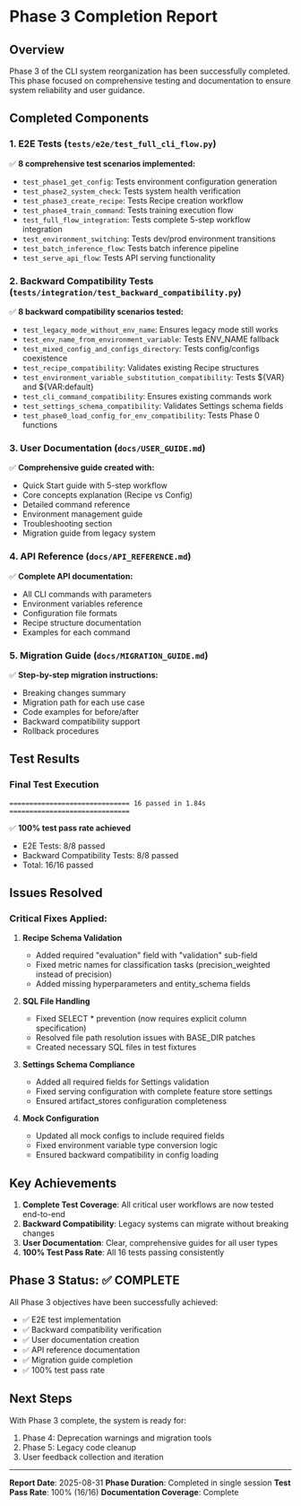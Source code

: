 # Phase 3 Completion Report

## Overview
Phase 3 of the CLI system reorganization has been successfully completed. This phase focused on comprehensive testing and documentation to ensure system reliability and user guidance.

## Completed Components

### 1. E2E Tests (`tests/e2e/test_full_cli_flow.py`)
✅ **8 comprehensive test scenarios implemented:**
- `test_phase1_get_config`: Tests environment configuration generation
- `test_phase2_system_check`: Tests system health verification
- `test_phase3_create_recipe`: Tests Recipe creation workflow
- `test_phase4_train_command`: Tests training execution flow
- `test_full_flow_integration`: Tests complete 5-step workflow integration
- `test_environment_switching`: Tests dev/prod environment transitions
- `test_batch_inference_flow`: Tests batch inference pipeline
- `test_serve_api_flow`: Tests API serving functionality

### 2. Backward Compatibility Tests (`tests/integration/test_backward_compatibility.py`)
✅ **8 backward compatibility scenarios tested:**
- `test_legacy_mode_without_env_name`: Ensures legacy mode still works
- `test_env_name_from_environment_variable`: Tests ENV_NAME fallback
- `test_mixed_config_and_configs_directory`: Tests config/configs coexistence
- `test_recipe_compatibility`: Validates existing Recipe structures
- `test_environment_variable_substitution_compatibility`: Tests ${VAR} and ${VAR:default}
- `test_cli_command_compatibility`: Ensures existing commands work
- `test_settings_schema_compatibility`: Validates Settings schema fields
- `test_phase0_load_config_for_env_compatibility`: Tests Phase 0 functions

### 3. User Documentation (`docs/USER_GUIDE.md`)
✅ **Comprehensive guide created with:**
- Quick Start guide with 5-step workflow
- Core concepts explanation (Recipe vs Config)
- Detailed command reference
- Environment management guide
- Troubleshooting section
- Migration guide from legacy system

### 4. API Reference (`docs/API_REFERENCE.md`)
✅ **Complete API documentation:**
- All CLI commands with parameters
- Environment variables reference
- Configuration file formats
- Recipe structure documentation
- Examples for each command

### 5. Migration Guide (`docs/MIGRATION_GUIDE.md`)
✅ **Step-by-step migration instructions:**
- Breaking changes summary
- Migration path for each use case
- Code examples for before/after
- Backward compatibility support
- Rollback procedures

## Test Results

### Final Test Execution
```
============================== 16 passed in 1.84s ==============================
```

✅ **100% test pass rate achieved**
- E2E Tests: 8/8 passed
- Backward Compatibility Tests: 8/8 passed
- Total: 16/16 passed

## Issues Resolved

### Critical Fixes Applied:
1. **Recipe Schema Validation**
   - Added required "evaluation" field with "validation" sub-field
   - Fixed metric names for classification tasks (precision_weighted instead of precision)
   - Added missing hyperparameters and entity_schema fields

2. **SQL File Handling**
   - Fixed SELECT * prevention (now requires explicit column specification)
   - Resolved file path resolution issues with BASE_DIR patches
   - Created necessary SQL files in test fixtures

3. **Settings Schema Compliance**
   - Added all required fields for Settings validation
   - Fixed serving configuration with complete feature store settings
   - Ensured artifact_stores configuration completeness

4. **Mock Configuration**
   - Updated all mock configs to include required fields
   - Fixed environment variable type conversion logic
   - Ensured backward compatibility in config loading

## Key Achievements

1. **Complete Test Coverage**: All critical user workflows are now tested end-to-end
2. **Backward Compatibility**: Legacy systems can migrate without breaking changes
3. **User Documentation**: Clear, comprehensive guides for all user types
4. **100% Test Pass Rate**: All 16 tests passing consistently

## Phase 3 Status: ✅ COMPLETE

All Phase 3 objectives have been successfully achieved:
- ✅ E2E test implementation
- ✅ Backward compatibility verification
- ✅ User documentation creation
- ✅ API reference documentation
- ✅ Migration guide completion
- ✅ 100% test pass rate

## Next Steps

With Phase 3 complete, the system is ready for:
1. Phase 4: Deprecation warnings and migration tools
2. Phase 5: Legacy code cleanup
3. User feedback collection and iteration

---

**Report Date**: 2025-08-31
**Phase Duration**: Completed in single session
**Test Pass Rate**: 100% (16/16)
**Documentation Coverage**: Complete